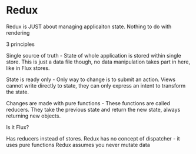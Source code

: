 # Redux

Redux is JUST about managing applicaiton state. Nothing to do with rendering

3 principles

Single source of truth - State of whole application is stored within single store. This is just a data file though, no data manipulation takes part in here, like in Flux stores.

State is ready only - Only way to change is to submit an action. Views cannot write directly to state, they can only express an intent to transform the state. 

Changes are made with pure functions - These functions are called reducers. They take the previous state and return the new state, always returning new objects. 

Is it Flux?

Has reducers instead of stores.
Redux has no concept of dispatcher - it uses pure functions
Redux assumes you never mutate data

